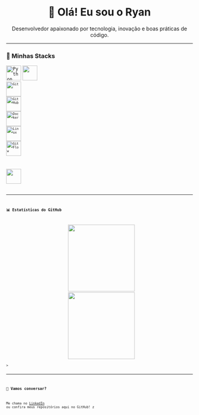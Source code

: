 <h1 align="center">👋 Olá! Eu sou o Ryan</h1>

<p align="center">
  Desenvolvedor apaixonado por tecnologia, inovação e boas práticas de código.
</p>

---

### 🚀 Minhas Stacks
<code><img width="40px" src="https://cdn.jsdelivr.net/gh/devicons/devicon/icons/python/python-original.svg" title="Python"/></code>
<code><img width="40px" src="https://cdn.jsdelivr.net/gh/devicons/devicon@latest/icons/java/java-original-wordmark.svg" tittle="Java"/><code>
<code><img width="40px" src="https://cdn.jsdelivr.net/gh/devicons/devicon/icons/git/git-original.svg" title="Git"/></code>
<code><img width="40px" src="https://cdn.jsdelivr.net/gh/devicons/devicon/icons/github/github-original.svg" title="GitHub"/></code>
<code><img width="40px" src="https://cdn.jsdelivr.net/gh/devicons/devicon/icons/docker/docker-original.svg" title="Docker"/></code>
<code><img width="40px" src="https://cdn.jsdelivr.net/gh/devicons/devicon/icons/linux/linux-original.svg" title="Linux"/></code>
<code><img width="40px" src="https://img.icons8.com/ios-filled/50/000000/git.png" title="GitFlow"/></code>

<code><img width="40px" src="https://cdn.jsdelivr.net/gh/devicons/devicon@latest/icons/java/java-original-wordmark.svg" tittle=Java />
          
---

### 📊 Estatísticas do GitHub

<div align="center">
  <img height="180em" src="https://github-readme-stats.vercel.app/api?username=correa561&show_icons=true&theme=transparent&count_private=true" />
  <img height="180em" src="https://github-readme-stats.vercel.app/api/top-langs/?username=correa561&layout=compact&langs_count=7&theme=transparent"/>
</div>
>

---

### 💬 Vamos conversar?

Me chama no [LinkedIn](www.linkedin.com/in/ryan-vinicius) ou confira meus repositórios aqui no GitHub!
z
